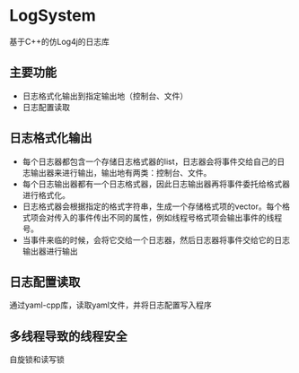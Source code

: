 # LogSystem
基于C++的仿Log4j的日志库

## 主要功能
- 日志格式化输出到指定输出地（控制台、文件）
- 日志配置读取

## 日志格式化输出
- 每个日志器都包含一个存储日志格式器的list，日志器会将事件交给自己的日志输出器来进行输出，输出地有两类：控制台、文件。
- 每个日志输出器都有一个日志格式器，因此日志输出器再将事件委托给格式器进行格式化。
- 日志格式器会根据指定的格式字符串，生成一个存储格式项的vector。每个格式项会对传入的事件传出不同的属性，例如线程号格式项会输出事件的线程号。
- 当事件来临的时候，会将它交给一个日志器，然后日志器将事件交给它的日志输出器进行输出

## 日志配置读取
通过yaml-cpp库，读取yaml文件，并将日志配置写入程序
## 多线程导致的线程安全
自旋锁和读写锁